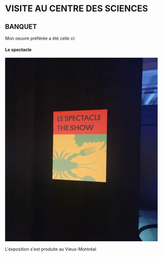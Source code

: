 # VISITE AU CENTRE DES SCIENCES

## **BANQUET**
Mon oeuvre préférée a été celle ci: 
#### Le spectacle

<img src="./medias/le_spectacle.webp" width="500" height="600"/>

L'exposition s'est produite au Vieux-Montréal 
